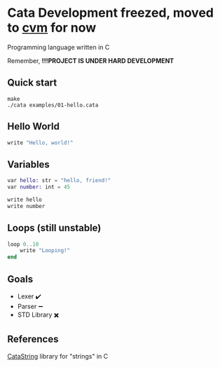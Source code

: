 # Cata __Development freezed, moved to [cvm](https://github.com/C0DIC/cvm) for now__

Programming language written in C

Remember,
__!!!PROJECT IS UNDER HARD DEVELOPMENT__

## Quick start

``` console
make
./cata examples/01-hello.cata
```

## Hello World

``` elixir
write "Hello, world!"
```

## Variables

``` elixir
var hello: str = "hello, friend!"
var number: int = 45

write hello
write number
```

## Loops (still unstable)

``` elixir
loop 0..10
    write "Looping!"
end
```

## Goals

- Lexer :heavy_check_mark:
- Parser :heavy_minus_sign:
- STD Library :heavy_multiplication_x:

## References

[CataString](https://github.com/C0DIC/catastring) library for "strings" in C
